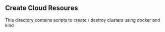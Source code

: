 ## Create Cloud Resoures

This directory contains scripts to create / destroy clusters using docker and kind

